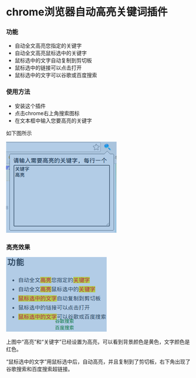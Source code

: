 # chrome浏览器自动高亮关键词插件

### 功能

- 自动全文高亮您指定的关键字
- 自动全文高亮鼠标选中的关键字
- 鼠标选中的文字自动复制到剪切板
- 鼠标选中的链接可以点击打开
- 鼠标选中的文字可以谷歌或百度搜索

### 使用方法

- 安装这个插件
- 点击chrome右上角搜索图标
- 在文本框中输入您要高亮的关键字

如下图所示

![img/config.png](img/config.png)

### 高亮效果

![img/demo.png](img/demo.png)

上图中“高亮”和“关键字”已经设置为高亮，可以看到背景颜色是黄色，文字颜色是红色。

“鼠标选中的文字”用鼠标选中后，自动高亮，并且复制到了剪切板，右下角出现了谷歌搜索和百度搜索超链接。



